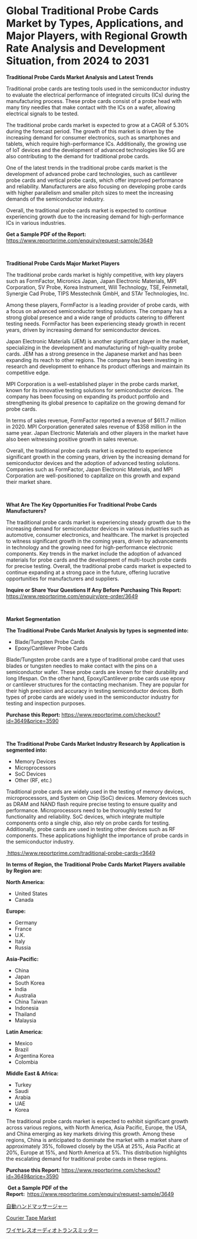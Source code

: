 <p><h1>Global Traditional Probe Cards Market by Types, Applications, and Major Players, with Regional Growth Rate Analysis and Development Situation, from 2024 to 2031</h1></p><p><strong>Traditional Probe Cards Market Analysis and Latest Trends</strong></p>
<p><p>Traditional probe cards are testing tools used in the semiconductor industry to evaluate the electrical performance of integrated circuits (ICs) during the manufacturing process. These probe cards consist of a probe head with many tiny needles that make contact with the ICs on a wafer, allowing electrical signals to be tested.</p><p>The traditional probe cards market is expected to grow at a CAGR of 5.30% during the forecast period. The growth of this market is driven by the increasing demand for consumer electronics, such as smartphones and tablets, which require high-performance ICs. Additionally, the growing use of IoT devices and the development of advanced technologies like 5G are also contributing to the demand for traditional probe cards.</p><p>One of the latest trends in the traditional probe cards market is the development of advanced probe card technologies, such as cantilever probe cards and vertical probe cards, which offer improved performance and reliability. Manufacturers are also focusing on developing probe cards with higher parallelism and smaller pitch sizes to meet the increasing demands of the semiconductor industry.</p><p>Overall, the traditional probe cards market is expected to continue experiencing growth due to the increasing demand for high-performance ICs in various industries.</p></p>
<p><strong>Get a Sample PDF of the Report:&nbsp;</strong> <a href="https://www.reportprime.com/enquiry/request-sample/3649">https://www.reportprime.com/enquiry/request-sample/3649</a></p>
<p>&nbsp;</p>
<p><strong>Traditional Probe Cards Major Market Players</strong></p>
<p><p>The traditional probe cards market is highly competitive, with key players such as FormFactor, Micronics Japan, Japan Electronic Materials, MPI Corporation, SV Probe, Korea Instrument, Will Technology, TSE, Feinmetall, Synergie Cad Probe, TIPS Messtechnik GmbH, and STAr Technologies, Inc.</p><p>Among these players, FormFactor is a leading provider of probe cards, with a focus on advanced semiconductor testing solutions. The company has a strong global presence and a wide range of products catering to different testing needs. FormFactor has been experiencing steady growth in recent years, driven by increasing demand for semiconductor devices.</p><p>Japan Electronic Materials (JEM) is another significant player in the market, specializing in the development and manufacturing of high-quality probe cards. JEM has a strong presence in the Japanese market and has been expanding its reach to other regions. The company has been investing in research and development to enhance its product offerings and maintain its competitive edge.</p><p>MPI Corporation is a well-established player in the probe cards market, known for its innovative testing solutions for semiconductor devices. The company has been focusing on expanding its product portfolio and strengthening its global presence to capitalize on the growing demand for probe cards.</p><p>In terms of sales revenue, FormFactor reported a revenue of $611.7 million in 2020. MPI Corporation generated sales revenue of $358 million in the same year. Japan Electronic Materials and other players in the market have also been witnessing positive growth in sales revenue.</p><p>Overall, the traditional probe cards market is expected to experience significant growth in the coming years, driven by the increasing demand for semiconductor devices and the adoption of advanced testing solutions. Companies such as FormFactor, Japan Electronic Materials, and MPI Corporation are well-positioned to capitalize on this growth and expand their market share.</p></p>
<p>&nbsp;</p>
<p><strong>What Are The Key Opportunities For Traditional Probe Cards Manufacturers?</strong></p>
<p><p>The traditional probe cards market is experiencing steady growth due to the increasing demand for semiconductor devices in various industries such as automotive, consumer electronics, and healthcare. The market is projected to witness significant growth in the coming years, driven by advancements in technology and the growing need for high-performance electronic components. Key trends in the market include the adoption of advanced materials for probe cards and the development of multi-touch probe cards for precise testing. Overall, the traditional probe cards market is expected to continue expanding at a strong pace in the future, offering lucrative opportunities for manufacturers and suppliers.</p></p>
<p><strong>Inquire or Share Your Questions If Any Before Purchasing This Report:</strong> <a href="https://www.reportprime.com/enquiry/pre-order/3649">https://www.reportprime.com/enquiry/pre-order/3649</a></p>
<p>&nbsp;</p>
<p><strong>Market Segmentation</strong></p>
<p><strong>The Traditional Probe Cards Market Analysis by types is segmented into:</strong></p>
<p><ul><li>Blade/Tungsten Probe Cards</li><li>Epoxy/Cantilever Probe Cards</li></ul></p>
<p><p>Blade/Tungsten probe cards are a type of traditional probe card that uses blades or tungsten needles to make contact with the pins on a semiconductor wafer. These probe cards are known for their durability and long lifespan. On the other hand, Epoxy/Cantilever probe cards use epoxy or cantilever structures for the contacting mechanism. They are popular for their high precision and accuracy in testing semiconductor devices. Both types of probe cards are widely used in the semiconductor industry for testing and inspection purposes.</p></p>
<p><strong>Purchase this Report:&nbsp;</strong><a href="https://www.reportprime.com/checkout?id=3649&price=3590">https://www.reportprime.com/checkout?id=3649&price=3590</a></p>
<p>&nbsp;</p>
<p><strong>The Traditional Probe Cards Market Industry Research by Application is segmented into:</strong></p>
<p><ul><li>Memory Devices</li><li>Microprocessors</li><li>SoC Devices</li><li>Other (RF, etc.)</li></ul></p>
<p><p>Traditional probe cards are widely used in the testing of memory devices, microprocessors, and System on Chip (SoC) devices. Memory devices such as DRAM and NAND flash require precise testing to ensure quality and performance. Microprocessors need to be thoroughly tested for functionality and reliability. SoC devices, which integrate multiple components onto a single chip, also rely on probe cards for testing. Additionally, probe cards are used in testing other devices such as RF components. These applications highlight the importance of probe cards in the semiconductor industry.</p></p>
<p><a href="https://www.reportprime.com/traditional-probe-cards-r3649">&nbsp;https://www.reportprime.com/traditional-probe-cards-r3649</a></p>
<p><strong>In terms of Region, the Traditional Probe Cards Market Players available by Region are:</strong></p>
<p>
    <p> <strong> North America: </strong>
        <ul>
            <li>United States</li>
            <li>Canada</li>
        </ul>
        </p> 
    <p> <strong> Europe: </strong>
        <ul>
            <li>Germany</li>
            <li>France</li>
            <li>U.K.</li>
            <li>Italy</li>
            <li>Russia</li>
        </ul>
        </p> 
    <p> <strong> Asia-Pacific: </strong>
        <ul>
            <li>China</li>
            <li>Japan</li>
            <li>South Korea</li>
            <li>India</li>
            <li>Australia</li>
            <li>China Taiwan</li>
            <li>Indonesia</li>
            <li>Thailand</li>
            <li>Malaysia</li>
        </ul>
        </p> 
    <p> <strong> Latin America: </strong>
        <ul>
            <li>Mexico</li>
            <li>Brazil</li>
            <li>Argentina Korea</li>
            <li>Colombia</li>
        </ul>
        </p> 
    <p> <strong> Middle East & Africa: </strong>
        <ul>
            <li>Turkey</li>
            <li>Saudi</li>
            <li>Arabia</li>
            <li>UAE</li>
            <li>Korea</li>
        </ul>
    </p>
    </p>
<p><p>The traditional probe cards market is expected to exhibit significant growth across various regions, with North America, Asia Pacific, Europe, the USA, and China emerging as key markets driving this growth. Among these regions, China is anticipated to dominate the market with a market share of approximately 35%, followed closely by the USA at 25%, Asia Pacific at 20%, Europe at 15%, and North America at 5%. This distribution highlights the escalating demand for traditional probe cards in these regions.</p></p>
<p><strong>Purchase this Report: </strong><a href="https://www.reportprime.com/checkout?id=3649&price=3590">https://www.reportprime.com/checkout?id=3649&price=3590</a></p>
<p>&nbsp;<strong>Get a Sample PDF of the Report:&nbsp;&nbsp;</strong><a href="https://www.reportprime.com/enquiry/request-sample/3649">https://www.reportprime.com/enquiry/request-sample/3649</a></p>
<p><strong></strong></p>
<p><p><a href="https://medium.com/@attyourniture/%E8%87%AA%E5%8B%95%E3%83%8F%E3%83%B3%E3%83%89%E3%83%9E%E3%83%83%E3%82%B5%E3%83%BC%E3%82%B8%E3%83%A3%E3%83%BC%E3%83%9E%E3%83%BC%E3%82%B1%E3%83%83%E3%83%88-%E7%AB%B6%E4%BA%89%E5%88%86%E6%9E%90-%E5%B8%82%E5%A0%B4%E5%8B%95%E5%90%91-2031%E5%B9%B4%E3%81%BE%E3%81%A7%E3%81%AE%E4%BA%88%E6%B8%AC-2f904f62338f">自動ハンドマッサージャー</a></p><p><a href="https://issuu.com/reportprime-2/docs/courier-tape-market-size-2030.pptx">Courier Tape Market</a></p><p><a href="https://github.com/DanykaKilback/Market-Research-Report-List-1/blob/main/355285177826.md">ワイヤレスオーディオトランスミッター</a></p></p>